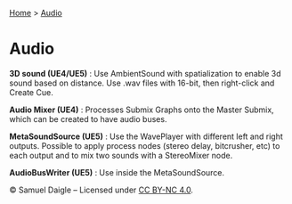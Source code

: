 [Home](../README.md) > [Audio](README.md)
# Audio
**3D sound (UE4/UE5)** : 
Use AmbientSound with spatialization to enable 3d sound based on distance. Use .wav files with 16-bit, then right-click and Create Cue.

**Audio Mixer (UE4)** : 
Processes Submix Graphs onto the Master Submix, which can be created to have audio buses.

**MetaSoundSource (UE5)** : 
Use the WavePlayer with different left and right outputs. Possible to apply process nodes (stereo delay, bitcrusher, etc) to each output and to mix two sounds with a StereoMixer node.

**AudioBusWriter (UE5)** : 
Use inside the MetaSoundSource.

© Samuel Daigle – Licensed under [CC BY-NC 4.0](https://creativecommons.org/licenses/by-nc/4.0/). 